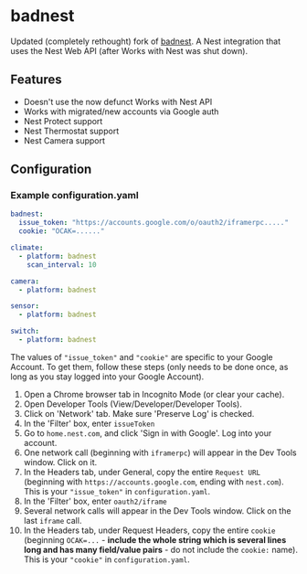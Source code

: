 # badnest

Updated (completely rethought) fork of [badnest](https://github.com/USA-RedDragon/badnest).
A Nest integration that uses the Nest Web API (after Works with Nest was shut down).

## Features

- Doesn't use the now defunct Works with Nest API
- Works with migrated/new accounts via Google auth
- Nest Protect support
- Nest Thermostat support
- Nest Camera support

## Configuration

### Example configuration.yaml

```yaml
badnest:
  issue_token: "https://accounts.google.com/o/oauth2/iframerpc....."
  cookie: "OCAK=......"

climate:
  - platform: badnest
    scan_interval: 10

camera:
  - platform: badnest

sensor:
  - platform: badnest

switch:
  - platform: badnest
```

The values of `"issue_token"` and `"cookie"` are specific to your Google Account. To get them, follow these steps (only needs to be done once, as long as you stay logged into your Google Account).

1. Open a Chrome browser tab in Incognito Mode (or clear your cache).
2. Open Developer Tools (View/Developer/Developer Tools).
3. Click on 'Network' tab. Make sure 'Preserve Log' is checked.
4. In the 'Filter' box, enter `issueToken`
5. Go to `home.nest.com`, and click 'Sign in with Google'. Log into your account.
6. One network call (beginning with `iframerpc`) will appear in the Dev Tools window. Click on it.
7. In the Headers tab, under General, copy the entire `Request URL` (beginning with `https://accounts.google.com`, ending with `nest.com`). This is your `"issue_token"` in `configuration.yaml`.
8. In the 'Filter' box, enter `oauth2/iframe`
9. Several network calls will appear in the Dev Tools window. Click on the last `iframe` call.
10. In the Headers tab, under Request Headers, copy the entire `cookie` (beginning `OCAK=...` - **include the whole string which is several lines long and has many field/value pairs** - do not include the `cookie:` name). This is your `"cookie"` in `configuration.yaml`.
